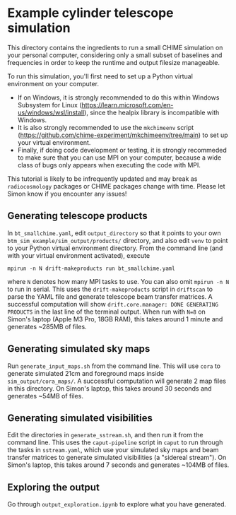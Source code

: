 # Example cylinder telescope simulation

This directory contains the ingredients to run a small CHIME simulation on your personal computer, considering only a small subset of baselines and frequencies in order to keep the runtime and output filesize manageable.

To run this simulation, you'll first need to set up a Python virtual environment on your computer.
- If on Windows, it is strongly recommended to do this within Windows Subsystem for Linux (https://learn.microsoft.com/en-us/windows/wsl/install), since the healpix library is incompatible with Windows.
- It is also strongly recommended to use the `mkchimeenv` script (https://github.com/chime-experiment/mkchimeenv/tree/main) to set up your virtual environment.
- Finally, if doing code development or testing, it is strongly recommeded to make sure that you can use MPI on your computer, because a wide class of bugs only appears when executing the code with MPI.

This tutorial is likely to be infrequently updated and may break as `radiocosmology` packages or CHIME packages change with time. Please let Simon know if you encounter any issues!

## Generating telescope products

In `bt_smallchime.yaml`, edit `output_directory` so that it points to your own `btm_sim_example/sim_output/products/` directory, and also edit `venv` to point to your Python virtual environment directory. From the command line (and with your virtual environment activated), execute
```
mpirun -n N drift-makeproducts run bt_smallchime.yaml
```
where `N` denotes how many MPI tasks to use. You can also omit `mpirun -n N` to run in serial. This uses the `drift-makeproducts` script in `driftscan` to parse the YAML file and generate telescope beam transfer matrices. A successful computation will show `drift.core.manager: DONE GENERATING PRODUCTS` in the last line of the terminal output. When run with `N=8` on Simon's laptop (Apple M3 Pro, 18GB RAM), this takes around 1 minute and generates ~285MB of files.

## Generating simulated sky maps

Run `generate_input_maps.sh` from the command line. This will use `cora` to generate simulated 21cm and foreground maps inside `sim_output/cora_maps/`. A successful computation will generate 2 map files in this directory. On Simon's laptop, this takes around 30 seconds and generates ~54MB of files.

## Generating simulated visibilities

Edit the directories in `generate_sstream.sh`, and then run it from the command line. This uses the `caput-pipeline` script in `caput` to run through the tasks in `sstream.yaml`, which use your simulated sky maps and beam transfer matrices to generate simulated visibilities (a "sidereal stream"). On Simon's laptop, this takes around 7 seconds and generates ~104MB of files.

## Exploring the output

Go through `output_exploration.ipynb` to explore what you have generated.
